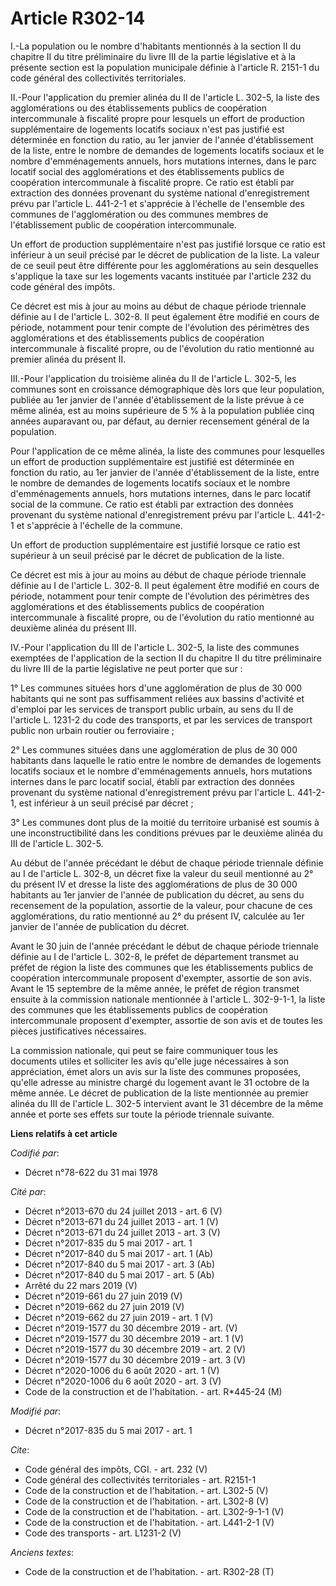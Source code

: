 # Article R302-14

I.-La population ou le nombre d'habitants mentionnés à la section II du chapitre II du titre préliminaire du livre III de la
partie législative et à la présente section est la population municipale définie à l'article R. 2151-1 du code général des
collectivités territoriales. 

II.-Pour l'application du premier alinéa du II de l'article L. 302-5, la liste des agglomérations ou des établissements
publics de coopération intercommunale à fiscalité propre pour lesquels un effort de production supplémentaire de logements
locatifs sociaux n'est pas justifié est déterminée en fonction du ratio, au 1er janvier de l'année d'établissement de la
liste, entre le nombre de demandes de logements locatifs sociaux et le nombre d'emménagements annuels, hors mutations
internes, dans le parc locatif social des agglomérations et des établissements publics de coopération intercommunale à
fiscalité propre. Ce ratio est établi par extraction des données provenant du système national d'enregistrement prévu par
l'article L. 441-2-1 et s'apprécie à l'échelle de l'ensemble des communes de l'agglomération ou des communes membres de
l'établissement public de coopération intercommunale. 

Un effort de production supplémentaire n'est pas justifié lorsque ce ratio est inférieur à un seuil précisé par le décret de
publication de la liste. La valeur de ce seuil peut être différente pour les agglomérations au sein desquelles s'applique la
taxe sur les logements vacants instituée par l'article 232 du code général des impôts. 

Ce décret est mis à jour au moins au début de chaque période triennale définie au I de l'article L. 302-8. Il peut également
être modifié en cours de période, notamment pour tenir compte de l'évolution des périmètres des agglomérations et des
établissements publics de coopération intercommunale à fiscalité propre, ou de l'évolution du ratio mentionné au premier
alinéa du présent II. 

III.-Pour l'application du troisième alinéa du II de l'article L. 302-5, les communes sont en croissance démographique dès
lors que leur population, publiée au 1er janvier de l'année d'établissement de la liste prévue à ce même alinéa, est au moins
supérieure de 5 % à la population publiée cinq années auparavant ou, par défaut, au dernier recensement général de la
population. 

Pour l'application de ce même alinéa, la liste des communes pour lesquelles un effort de production supplémentaire est
justifié est déterminée en fonction du ratio, au 1er janvier de l'année d'établissement de la liste, entre le nombre de
demandes de logements locatifs sociaux et le nombre d'emménagements annuels, hors mutations internes, dans le parc locatif
social de la commune. Ce ratio est établi par extraction des données provenant du système national d'enregistrement prévu par
l'article L. 441-2-1 et s'apprécie à l'échelle de la commune. 

Un effort de production supplémentaire est justifié lorsque ce ratio est supérieur à un seuil précisé par le décret de
publication de la liste. 

Ce décret est mis à jour au moins au début de chaque période triennale définie au I de l'article L. 302-8. Il peut également
être modifié en cours de période, notamment pour tenir compte de l'évolution des périmètres des agglomérations et des
établissements publics de coopération intercommunale à fiscalité propre, ou de l'évolution du ratio mentionné au deuxième
alinéa du présent III. 

IV.-Pour l'application du III de l'article L. 302-5, la liste des communes exemptées de l'application de la section II du
chapitre II du titre préliminaire du livre III de la partie législative ne peut porter que sur : 

1° Les communes situées hors d'une agglomération de plus de 30 000 habitants qui ne sont pas suffisamment reliées aux bassins
d'activité et d'emploi par les services de transport public urbain, au sens du II de l'article L. 1231-2 du code des
transports, et par les services de transport public non urbain routier ou ferroviaire ; 

2° Les communes situées dans une agglomération de plus de 30 000 habitants dans laquelle le ratio entre le nombre de demandes
de logements locatifs sociaux et le nombre d'emménagements annuels, hors mutations internes dans le parc locatif social,
établi par extraction des données provenant du système national d'enregistrement prévu par l'article L. 441-2-1, est
inférieur à un seuil précisé par décret ; 

3° Les communes dont plus de la moitié du territoire urbanisé est soumis à une inconstructibilité dans les conditions prévues
par le deuxième alinéa du III de l'article L. 302-5. 

Au début de l'année précédant le début de chaque période triennale définie au I de l'article L. 302-8, un décret fixe la
valeur du seuil mentionné au 2° du présent IV et dresse la liste des agglomérations de plus de 30 000 habitants au 1er
janvier de l'année de publication du décret, au sens du recensement de la population, assortie de la valeur, pour chacune de
ces agglomérations, du ratio mentionné au 2° du présent IV, calculée au 1er janvier de l'année de publication du décret. 

Avant le 30 juin de l'année précédant le début de chaque période triennale définie au I de l'article L. 302-8, le préfet de
département transmet au préfet de région la liste des communes que les établissements publics de coopération intercommunale
proposent d'exempter, assortie de son avis. Avant le 15 septembre de la même année, le préfet de région transmet ensuite à la
commission nationale mentionnée à l'article L. 302-9-1-1, la liste des communes que les établissements publics de coopération
intercommunale proposent d'exempter, assortie de son avis et de toutes les pièces justificatives nécessaires. 

La commission nationale, qui peut se faire communiquer tous les documents utiles et solliciter les avis qu'elle juge
nécessaires à son appréciation, émet alors un avis sur la liste des communes proposées, qu'elle adresse au ministre chargé du
logement avant le 31 octobre de la même année. Le décret de publication de la liste mentionnée au premier alinéa du III de
l'article L. 302-5 intervient avant le 31 décembre de la même année et porte ses effets sur toute la période triennale
suivante.

**Liens relatifs à cet article**

_Codifié par_:

  - Décret n°78-622 du 31 mai 1978

_Cité par_:

  - Décret n°2013-670 du 24 juillet 2013 - art. 6 (V)
  - Décret n°2013-671 du 24 juillet 2013 - art. 1 (V)
  - Décret n°2013-671 du 24 juillet 2013 - art. 3 (V)
  - Décret n°2017-835 du 5 mai 2017 - art. 1
  - Décret n°2017-840 du 5 mai 2017 - art. 1 (Ab)
  - Décret n°2017-840 du 5 mai 2017 - art. 3 (Ab)
  - Décret n°2017-840 du 5 mai 2017 - art. 5 (Ab)
  - Arrêté du 22 mars 2019 (V)
  - Décret n°2019-661 du 27 juin 2019 (V)
  - Décret n°2019-662 du 27 juin 2019 (V)
  - Décret n°2019-662 du 27 juin 2019 - art. 1 (V)
  - Décret n°2019-1577 du 30 décembre 2019 - art. (V)
  - Décret n°2019-1577 du 30 décembre 2019 - art. 1 (V)
  - Décret n°2019-1577 du 30 décembre 2019 - art. 2 (V)
  - Décret n°2019-1577 du 30 décembre 2019 - art. 3 (V)
  - Décret n°2020-1006 du 6 août 2020 - art. 1 (V)
  - Décret n°2020-1006 du 6 août 2020 - art. 3 (V)
  - Code de la construction et de l'habitation. - art. R*445-24 (M)

_Modifié par_:

  - Décret n°2017-835 du 5 mai 2017 - art. 1

_Cite_:

  - Code général des impôts, CGI. - art. 232 (V)
  - Code général des collectivités territoriales - art. R2151-1
  - Code de la construction et de l'habitation. - art. L302-5 (V)
  - Code de la construction et de l'habitation. - art. L302-8 (V)
  - Code de la construction et de l'habitation. - art. L302-9-1-1 (V)
  - Code de la construction et de l'habitation. - art. L441-2-1 (V)
  - Code des transports - art. L1231-2 (V)

_Anciens textes_:

  - Code de la construction et de l'habitation. - art. R302-28 (T)
